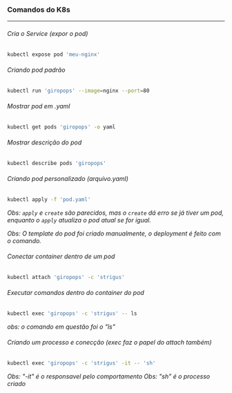 ### Comandos do K8s
---

###### Cria o Service (expor o pod)
``` bash
kubectl expose pod 'meu-nginx'
```

###### Criando pod padrão
```bash
kubectl run 'giropops' --image=nginx --port=80
```

###### Mostrar pod em .yaml
```bash
kubectl get pods 'giropops' -o yaml
```

###### Mostrar descrição do pod
```bash
kubectl describe pods 'giropops'
```

###### Criando pod personalizado (arquivo.yaml)
```bash
kubectl apply -f 'pod.yaml'
```


*Obs: `apply` e `create` são parecidos, mas o `create` dá erro se já tiver um pod, enquanto o `apply` atualiza o pod atual se for igual.*

*Obs: O template do pod foi criado manualmente, o deployment é feito com o comando.*
<br>

###### Conectar container dentro de um pod
```bash
kubectl attach 'giropops' -c 'strigus'
```

###### Executar comandos dentro do container do pod
```bash
kubectl exec 'giropops' -c 'strigus' -- ls
```

*obs: o comando em questão foi o "ls"*
<br>

###### Criando um processo e conecção (exec faz o papel do attach também)
```bash
kubectl exec 'giropops' -c 'strigus' -it -- 'sh'
```

*Obs: "-it" é o responsavel pelo comportamento*
*Obs: "sh" é o processo criado*